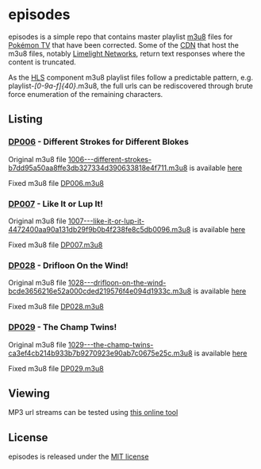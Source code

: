 # episodes

episodes is a simple repo that contains master playlist [m3u8][1] files for
[Pokémon TV][2] that have been corrected. Some of the [CDN][3] that host the
m3u8 files, notably [Limelight Networks][4], return text responses where the
content is truncated.

As the [HLS][5] component m3u8 playlist files follow a predictable pattern,
e.g. playlist-_[0-9a-f]{40}_.m3u8, the full urls can be rediscovered through
brute force enumeration of the remaining characters.

## Listing

### [DP006][6] - Different Strokes for Different Blokes

Original m3u8 file [1006---different-strokes-b7dd95a50aa8ffe3db327334d390633818e4f711.m3u8][7]
is available [here][8]

Fixed m3u8 file [DP006.m3u8][9]

### [DP007][10] - Like It or Lup It!

Original m3u8 file [1007---like-it-or-lup-it-4472400aa90a131db29f9b0b4f238fe8c5db0096.m3u8][11]
is available [here][12]

Fixed m3u8 file [DP007.m3u8][13]

### [DP028][14] - Drifloon On the Wind!

Original m3u8 file [1028---drifloon-on-the-wind-bcde3656216e52a000cded219576f4e094d1933c.m3u8][15]
is available [here][16]

Fixed m3u8 file [DP028.m3u8][17]

### [DP029][18] - The Champ Twins!

Original m3u8 file [1029---the-champ-twins-ca3ef4cb214b933b7b9270923e90ab7c0675e25c.m3u8][19]
is available [here][20]

Fixed m3u8 file [DP029.m3u8][21]

## Viewing

MP3 url streams can be tested using [this online tool][22]

## License

episodes is released under the [MIT license][23]

  [1]: https://en.wikipedia.org/wiki/M3U
  [2]: https://www.pokemon.com/uk/pokemon-episodes/
  [3]: https://en.wikipedia.org/wiki/Content_delivery_network
  [4]: https://www.limelight.com/
  [5]: https://en.wikipedia.org/wiki/HTTP_Live_Streaming
  [6]: https://bulbapedia.bulbagarden.net/wiki/DP006
  [7]: https://raw.githubusercontent.com/pkmntv/episodes/master/1006---different-strokes-b7dd95a50aa8ffe3db327334d390633818e4f711.m3u8
  [8]: https://s2.content.video.llnw.net/smedia/4953336d7f544f678a12270b176ea386/sX/V6EbWaIzIxKCl8tpDWgcRred5T61FLqJmJZS7_7n0/1006---different-strokes-b7dd95a50aa8ffe3db327334d390633818e4f711.m3u8
  [9]: https://raw.githubusercontent.com/pkmntv/episodes/master/DP006.m3u8
  [10]: https://bulbapedia.bulbagarden.net/wiki/DP007
  [11]: https://raw.githubusercontent.com/pkmntv/episodes/master/1007---like-it-or-lup-it-4472400aa90a131db29f9b0b4f238fe8c5db0096.m3u8
  [12]: https://s2.content.video.llnw.net/smedia/4953336d7f544f678a12270b176ea386/uE/P-JUoMCtUH6Lqtd5wTsbojS8j3pyRgdvrWXTxj5s8/1007---like-it-or-lup-it-4472400aa90a131db29f9b0b4f238fe8c5db0096.m3u8
  [13]: https://raw.githubusercontent.com/pkmntv/episodes/master/DP007.m3u8
  [14]: https://bulbapedia.bulbagarden.net/wiki/DP028
  [15]: https://raw.githubusercontent.com/pkmntv/episodes/master/1028---drifloon-on-the-wind-bcde3656216e52a000cded219576f4e094d1933c.m3u8
  [16]: https://s2.content.video.llnw.net/smedia/4953336d7f544f678a12270b176ea386/ZG/gEZeJ5OWBPq7tCIrkDc6lp_sIe54qJMVyOEPoAWcA/1028---drifloon-on-the-wind-bcde3656216e52a000cded219576f4e094d1933c.m3u8
  [17]: https://raw.githubusercontent.com/pkmntv/episodes/master/DP028.m3u8
  [18]: https://bulbapedia.bulbagarden.net/wiki/DP029
  [19]: https://raw.githubusercontent.com/pkmntv/episodes/master/1029---the-champ-twins-ca3ef4cb214b933b7b9270923e90ab7c0675e25c.m3u8
  [20]: https://s2.content.video.llnw.net/smedia/4953336d7f544f678a12270b176ea386/8Z/WeNEiO1TgFK4kxhg6db5eB0l3Qg5guDyeFabRd3v0/1029---the-champ-twins-ca3ef4cb214b933b7b9270923e90ab7c0675e25c.m3u8
  [21]: https://raw.githubusercontent.com/pkmntv/episodes/master/DP029.m3u8
  [22]: http://player.streamingtvguides.com/
  [23]: https://opensource.org/licenses/MIT
